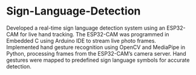 # Sign-Language-Detection
Developed a real-time sign language detection system using an ESP32-CAM for live hand tracking.
The ESP32-CAM was programmed in Embedded C using Arduino IDE to stream live photo frames.  
Implemented hand gesture recognition using OpenCV and MediaPipe in Python, processing frames from the ESP32-CAM’s camera server.
Hand gestures were mapped to predefined sign language symbols for accurate detection.

